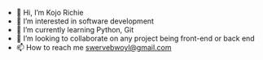 - 👋 Hi, I’m Kojo Richie
- 👀 I’m interested in software development 
- 🌱 I’m currently learning Python, Git  
- 💞️ I’m looking to collaborate on any project being front-end or back end
- 📫 How to reach me swervebwoyl@gmail.com

<!---
kojorichie15/kojorichie15 is a ✨ special ✨ repository because its `README.md` (this file) appears on your GitHub profile.
You can click the Preview link to take a look at your changes.
--->
